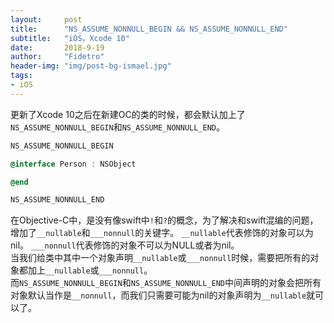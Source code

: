 ```yaml
---
layout:     post
title:      "NS_ASSUME_NONNULL_BEGIN && NS_ASSUME_NONNULL_END"
subtitle:   "iOS，Xcode 10"
date:       2018-9-19
author:     "Fidetro"
header-img: "img/post-bg-ismael.jpg"
tags:
- iOS
---
```


更新了Xcode 10之后在新建OC的类的时候，都会默认加上了`NS_ASSUME_NONNULL_BEGIN`和`NS_ASSUME_NONNULL_END`。  
```Objective-C
NS_ASSUME_NONNULL_BEGIN

@interface Person : NSObject

@end

NS_ASSUME_NONNULL_END
```  
在Objective-C中，是没有像swift中`!`和`?`的概念，为了解决和swift混编的问题，增加了`__nullable`和`___nonnull`的关键字。 `__nullable`代表修饰的对象可以为nil。
`___nonnull`代表修饰的对象不可以为NULL或者为nil。  
当我们给类中其中一个对象声明`__nullable`或`___nonnull`时候，需要把所有的对象都加上`__nullable`或`___nonnull`。  
而`NS_ASSUME_NONNULL_BEGIN`和`NS_ASSUME_NONNULL_END`中间声明的对象会把所有对象默认当作是`__nonnull`，而我们只需要可能为nil的对象声明为`__nullable`就可以了。
